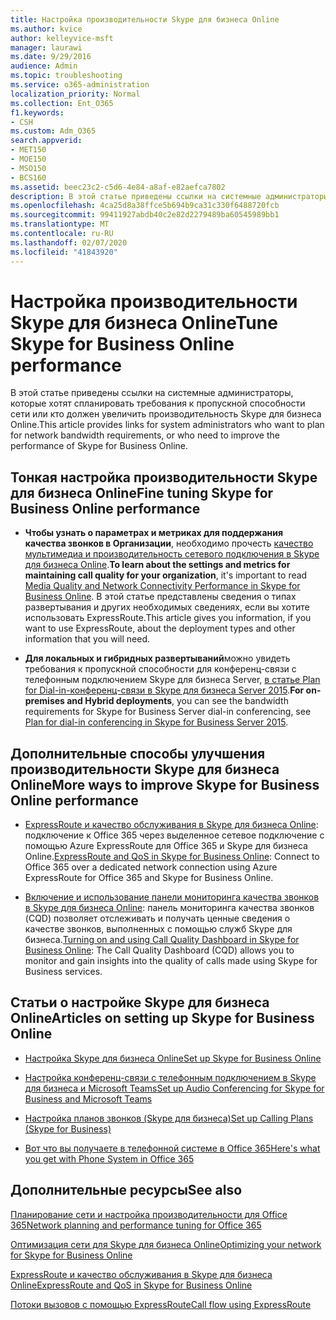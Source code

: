 ```yaml
---
title: Настройка производительности Skype для бизнеса Online
ms.author: kvice
author: kelleyvice-msft
manager: laurawi
ms.date: 9/29/2016
audience: Admin
ms.topic: troubleshooting
ms.service: o365-administration
localization_priority: Normal
ms.collection: Ent_O365
f1.keywords:
- CSH
ms.custom: Adm_O365
search.appverid:
- MET150
- MOE150
- MSO150
- BCS160
ms.assetid: beec23c2-c5d6-4e84-a8af-e82aefca7802
description: В этой статье приведены ссылки на системные администраторы, которые хотят спланировать требования к пропускной способности сети или кто должен увеличить производительность Skype для бизнеса Online.
ms.openlocfilehash: 4ca25d8a38ffce5b694b9ca31c330f6488720fcb
ms.sourcegitcommit: 99411927abdb40c2e82d2279489ba60545989bb1
ms.translationtype: MT
ms.contentlocale: ru-RU
ms.lasthandoff: 02/07/2020
ms.locfileid: "41843920"
---
```

# <a name="tune-skype-for-business-online-performance"></a><span data-ttu-id="b1254-103">Настройка производительности Skype для бизнеса Online</span><span class="sxs-lookup"><span data-stu-id="b1254-103">Tune Skype for Business Online performance</span></span>

<span data-ttu-id="b1254-104">В этой статье приведены ссылки на системные администраторы, которые хотят спланировать требования к пропускной способности сети или кто должен увеличить производительность Skype для бизнеса Online.</span><span class="sxs-lookup"><span data-stu-id="b1254-104">This article provides links for system administrators who want to plan for network bandwidth requirements, or who need to improve the performance of Skype for Business Online.</span></span> 
  
## <a name="fine-tuning-skype-for-business-online-performance"></a><span data-ttu-id="b1254-105">Тонкая настройка производительности Skype для бизнеса Online</span><span class="sxs-lookup"><span data-stu-id="b1254-105">Fine tuning Skype for Business Online performance</span></span>

- <span data-ttu-id="b1254-106">**Чтобы узнать о параметрах и метриках для поддержания качества звонков в Организации**, необходимо прочесть [качество мультимедиа и производительность сетевого подключения в Skype для бизнеса Online](https://docs.microsoft.com/skypeforbusiness/optimizing-your-network/media-quality-and-network-connectivity-performance).</span><span class="sxs-lookup"><span data-stu-id="b1254-106">**To learn about the settings and metrics for maintaining call quality for your organization**, it's important to read [Media Quality and Network Connectivity Performance in Skype for Business Online](https://docs.microsoft.com/skypeforbusiness/optimizing-your-network/media-quality-and-network-connectivity-performance).</span></span> <span data-ttu-id="b1254-107">В этой статье представлены сведения о типах развертывания и других необходимых сведениях, если вы хотите использовать ExpressRoute.</span><span class="sxs-lookup"><span data-stu-id="b1254-107">This article gives you information, if you want to use ExpressRoute, about the deployment types and other information that you will need.</span></span>
    
- <span data-ttu-id="b1254-108">**Для локальных и гибридных развертываний**можно увидеть требования к пропускной способности для конференц-связи с телефонным подключением Skype для бизнеса Server, [в статье Plan for Dial-in-конференц-связи в Skype для бизнеса Server 2015](https://docs.microsoft.com/skypeforbusiness/plan-your-deployment/conferencing/dial-in-conferencing).</span><span class="sxs-lookup"><span data-stu-id="b1254-108">**For on-premises and Hybrid deployments**, you can see the bandwidth requirements for Skype for Business Server dial-in conferencing, see [Plan for dial-in conferencing in Skype for Business Server 2015](https://docs.microsoft.com/skypeforbusiness/plan-your-deployment/conferencing/dial-in-conferencing).</span></span>
    
## <a name="more-ways-to-improve-skype-for-business-online-performance"></a><span data-ttu-id="b1254-109">Дополнительные способы улучшения производительности Skype для бизнеса Online</span><span class="sxs-lookup"><span data-stu-id="b1254-109">More ways to improve Skype for Business Online performance</span></span>

- <span data-ttu-id="b1254-110">[ExpressRoute и качество обслуживания в Skype для бизнеса Online](https://docs.microsoft.com/skypeforbusiness/optimizing-your-network/expressroute-and-qos-in-skype-for-business-online): подключение к Office 365 через выделенное сетевое подключение с помощью Azure ExpressRoute для Office 365 и Skype для бизнеса Online.</span><span class="sxs-lookup"><span data-stu-id="b1254-110">[ExpressRoute and QoS in Skype for Business Online](https://docs.microsoft.com/skypeforbusiness/optimizing-your-network/expressroute-and-qos-in-skype-for-business-online): Connect to Office 365 over a dedicated network connection using Azure ExpressRoute for Office 365 and Skype for Business Online.</span></span> 
    
- <span data-ttu-id="b1254-111">[Включение и использование панели мониторинга качества звонков в Skype для бизнеса Online](https://docs.microsoft.com/SkypeForBusiness/using-call-quality-in-your-organization/turning-on-and-using-call-quality-dashboard): панель мониторинга качества звонков (CQD) позволяет отслеживать и получать ценные сведения о качестве звонков, выполненных с помощью служб Skype для бизнеса.</span><span class="sxs-lookup"><span data-stu-id="b1254-111">[Turning on and using Call Quality Dashboard in Skype for Business Online](https://docs.microsoft.com/SkypeForBusiness/using-call-quality-in-your-organization/turning-on-and-using-call-quality-dashboard): The Call Quality Dashboard (CQD) allows you to monitor and gain insights into the quality of calls made using Skype for Business services.</span></span> 
    
## <a name="articles-on-setting-up-skype-for-business-online"></a><span data-ttu-id="b1254-112">Статьи о настройке Skype для бизнеса Online</span><span class="sxs-lookup"><span data-stu-id="b1254-112">Articles on setting up Skype for Business Online</span></span>

- [<span data-ttu-id="b1254-113">Настройка Skype для бизнеса Online</span><span class="sxs-lookup"><span data-stu-id="b1254-113">Set up Skype for Business Online</span></span>](https://docs.microsoft.com/skypeforbusiness/set-up-skype-for-business-online/set-up-skype-for-business-online)
    
- [<span data-ttu-id="b1254-114">Настройка конференц-связи с телефонным подключением в Skype для бизнеса и Microsoft Teams</span><span class="sxs-lookup"><span data-stu-id="b1254-114">Set up Audio Conferencing for Skype for Business and Microsoft Teams</span></span>](https://docs.microsoft.com/skypeforbusiness/audio-conferencing-in-office-365/set-up-audio-conferencing)
    
- [<span data-ttu-id="b1254-115">Настройка планов звонков (Skype для бизнеса)</span><span class="sxs-lookup"><span data-stu-id="b1254-115">Set up Calling Plans (Skype for Business)</span></span>](https://docs.microsoft.com/SkypeForBusiness/what-are-calling-plans-in-office-365/set-up-calling-plans)
    
- [<span data-ttu-id="b1254-116">Вот что вы получаете в телефонной системе в Office 365</span><span class="sxs-lookup"><span data-stu-id="b1254-116">Here's what you get with Phone System in Office 365</span></span>](https://docs.microsoft.com/skypeforbusiness/what-is-phone-system-in-office-365/here-s-what-you-get-with-phone-system)
    
## <a name="see-also"></a><span data-ttu-id="b1254-117">Дополнительные ресурсы</span><span class="sxs-lookup"><span data-stu-id="b1254-117">See also</span></span>

[<span data-ttu-id="b1254-118">Планирование сети и настройка производительности для Office 365</span><span class="sxs-lookup"><span data-stu-id="b1254-118">Network planning and performance tuning for Office 365</span></span>](network-planning-and-performance.md)
  
[<span data-ttu-id="b1254-119">Оптимизация сети для Skype для бизнеса Online</span><span class="sxs-lookup"><span data-stu-id="b1254-119">Optimizing your network for Skype for Business Online</span></span>](https://docs.microsoft.com/skypeforbusiness/optimizing-your-network/optimizing-your-network)
  
[<span data-ttu-id="b1254-120">ExpressRoute и качество обслуживания в Skype для бизнеса Online</span><span class="sxs-lookup"><span data-stu-id="b1254-120">ExpressRoute and QoS in Skype for Business Online</span></span>](https://docs.microsoft.com/skypeforbusiness/optimizing-your-network/expressroute-and-qos-in-skype-for-business-online)
  
[<span data-ttu-id="b1254-121">Потоки вызовов с помощью ExpressRoute</span><span class="sxs-lookup"><span data-stu-id="b1254-121">Call flow using ExpressRoute</span></span>](https://docs.microsoft.com/skypeforbusiness/optimizing-your-network/call-flow-using-expressroute)

